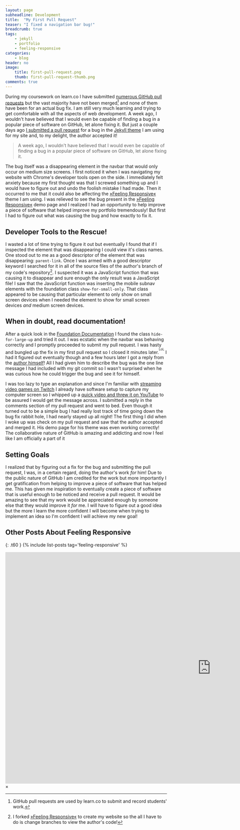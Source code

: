 ```yaml
---
layout: page
subheadline: Development
title:  "My First Pull Request"
teaser: "I fixed a navigation bar bug!"
breadcrumb: true
tags:
    - jekyll
    - portfolio
    - feeling-responsive
categories:
    - blog
header: no
image:
    title: first-pull-request.png
    thumb: first-pull-request-thumb.png
comments: true
---
```

During my coursework on learn.co I have submitted [numerous GitHub pull requests][1] but the vast majority have not been merged[^1] and none of them have been for an actual bug fix. I am still very much learning and trying to get comfortable with all the aspects of web development. A week ago, I wouldn't have believed that I would even be capable of finding a bug in a popular piece of software on GitHub, let alone fixing it. But just a couple days ago [I submitted a pull request][2] for a bug in the [Jekyll theme][3] I am using for my site and, to my delight, the author accepted it!

<blockquote>A week ago, I wouldn't have believed that I would even be capable of finding a bug in a popular piece of software on GitHub, let alone fixing it.</blockquote>

The bug itself was a disappearing element in the navbar that would only occur on medium size screens. I first noticed it when I was navigating my website with Chrome's developer tools open on the side. I immediately felt anxiety because my first thought was that I screwed something up and I would have to figure out and undo the foolish mistake I had made. Then it occurred to me that it could also be affecting the [»Feeling Responsive«][3] theme I am using. I was relieved to see the bug present in the [»Feeling Responsive«][3] demo page and I realized I had an opportunity to help improve a piece of software that helped improve my portfolio tremendously! But first I had to figure out what was causing the bug and how exactly to fix it.

## Developer Tools to the Rescue!
I wasted a lot of time trying to figure it out but eventually I found that if I inspected the element that was disappearing I could view it's class names. One stood out to me as a good descriptor of the element that was disappearing: `parent-link`. Once I was armed with a good descriptor keyword I searched for it in all of the source files of the author's branch of my code's repository[^2]. I suspected it was a JavaScript function that was causing it to disappear and sure enough the only result was a JavaScript file! I saw that the JavaScript function was inserting the mobile subnav elements with the foundation class `show-for-small-only`. That class appeared to be causing that particular element to only show on small screen devices when I needed the element to show for small screen devices *and* medium screen devices.

## When in doubt, read documentation!
After a quick look in the [Foundation Documentation][4] I found the class `hide-for-large-up` and tried it out. I was ecstatic when the navbar was behaving correctly and I promptly proceeded to submit my pull request. I was hasty and bungled up the fix in my first pull request so I closed it minutes later.<sup><sup>LoL</sup></sup> I had it figured out eventually though and a few hours later I got a reply from the [author himself][5]! All I had given him to describe the bug was the one line message I had included with my git commit so I wasn't surprised when he was curious how he could trigger the bug and see it for himself.

I was too lazy to type an explanation and since I'm familiar with [streaming video games on Twitch][6] I already have software setup to capture my computer screen so I whipped up a <a href="#" data-reveal-id="videoModal">quick video and threw it on YouTube</a> to be assured I would get the message across. I submitted a reply in the comments section of my pull request and went to bed. Even though it turned out to be a simple bug I had really lost track of time going down the bug fix rabbit hole, I had nearly stayed up all night! The first thing I did when I woke up was check on my pull request and saw that the author accepted and merged it. His demo page for his theme was even working correctly! The collaborative nature of GitHub is amazing and addicting and now I feel like I am officially a part of it <i class="fa fa-smile-o"></i>

## Setting Goals
I realized that by figuring out a fix for the bug and submitting the pull request, I was, in a certain regard, doing the author's work *for* him! Due to the public nature of GitHub I am credited for the work but more importantly I get gratification from helping to improve a piece of software that has helped me. This has given me inspiration to eventually create a piece of software that is useful enough to be noticed and receive a pull request. It would be amazing to see that my work would be appreciated enough by someone else that they would improve it *for* me. I will have to figure out a good idea but the more I learn the more confident I will become when trying to implement an idea so I'm confident I will achieve my new goal!

## Other Posts About Feeling Responsive
{: .t60 }
{% include list-posts tag='feeling-responsive' %}

<div id="videoModal" class="reveal-modal large" data-reveal="">
  <div class="flex-video widescreen vimeo" style="display: block;">
    <iframe width="1280" height="720" src="https://www.youtube.com/embed/Z55XIV14doE" frameborder="0" allowfullscreen></iframe>
  </div>
  <a class="close-reveal-modal">&#215;</a>
</div>

[1]: https://github.com/search?q=author%3Athegands+is%3Apr&type=Issues
[2]: https://github.com/Phlow/feeling-responsive/pull/87
[3]: http://phlow.github.io/feeling-responsive/
[4]: http://foundation.zurb.com/sites/docs/v/5.5.3/components/visibility.html
[5]: https://github.com/Phlow
[6]: http://www.twitch.tv/thegands
[7]: https://github.com/Phlow/feeling-responsive/

[^1]: GitHub pull requests are used by learn.co to submit and record students' work.
[^2]: I forked [»Feeling Responsive«][7] to create my website so the all I have to do is change branches to view the author's code!
